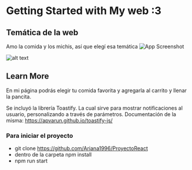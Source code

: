 # Getting Started with My web :3 

## Temática de la web

Amo la comida y los michis, así que elegí esa temática 
![App Screenshot](https://github.com/Ariana1996/ProyectoReact/tree/main/src/assets/img/michision.jpg)

![alt text](http://encrypted-tbn0.gstatic.com/images?q=tbn:ANd9GcQbegpPAEMculEYRHeibYGArzOzOVq9IViOuB4Uc-AzofmWaJzwCARW-aW8oRbsXmP7vfc&usqp=CAU)



## Learn More

En mi página podrás elegir tu comida favorita y agregarla al carrito y llenar la pancita. 

Se incluyó la librería Toastify.
La cual sirve para mostrar notificaciones al usuario, personalizando a través de parámetros.
Documentación de la misma: https://apvarun.github.io/toastify-js/

### Para iniciar el proyecto 

- git clone https://github.com/Ariana1996/ProyectoReact
- dentro de la carpeta npm install
- npm run start



